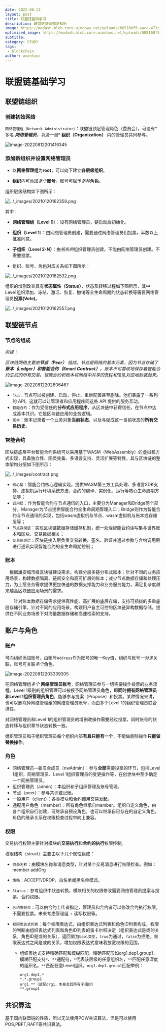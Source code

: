 ```yaml
---
date: 2022-08-12
layout: post
title: 联盟链基础学习
description: 联盟链基础知识解析
image: https://modash.blob.core.windows.net/uploads/605168f5-aacc-471c-80bc-59888f12eedd?sv=2018-03-28&sr=b&sig=iS%2BThyJFArGFvzfXKJPsOxB38wws8De13EIQBgSU1yo%3D&st=2022-08-12T13%3A08%3A42Z&se=2022-08-12T16%3A13%3A42Z&sp=r&rscc=max-age%3D10800%2Cprivate
optimized_image: https://modash.blob.core.windows.net/uploads/605168f5-aacc-471c-80bc-59888f12eedd?sv=2018-03-28&sr=b&sig=iS%2BThyJFArGFvzfXKJPsOxB38wws8De13EIQBgSU1yo%3D&st=2022-08-12T13%3A08%3A42Z&se=2022-08-12T16%3A13%3A42Z&sp=r&rscc=max-age%3D10800%2Cprivate
subtitle: 
category: STUDY
tags:
 - blockchain
author: aventusc
---
```


# 联盟链基础学习

## 联盟链组织

### 创建初始网络

`网络管理组（Network Administrator）`：联盟链顶层管理角色（委员会），可设有*多名 ***网络管理员**，以及**一级** **组织（Organization）** 内的管理员共同参与。

![image-20220812201416345](C:\Users\huawei\AppData\Roaming\Typora\typora-user-images\image-20220812201416345.png)

### 添加新组织并设置网络管理员

- 以**网络管理组**为**root**，可以向下建立**各层级组织**。

- **组织**内可添加*多个***账号**，账号可赋予*多种***角色**。

组织层级结构如下图所示：

![../_images/20210120162358.png](https://xchain.readthedocs.io/zh/latest/_images/20210120162358.png)

其中：

- **网络管理组（Level 0**）：设有网络管理员，链启动后初始化。
- **组织（Level 1**）：由网络管理员创建，需要通过网络管理员们投票，半数以上批准同意。
- **子组织（Level 2-N）**：由*祖先的*组织管理员创建，不能由网络管理员创建。不需要投票。

- 组织、账号、角色对应关系如下图所示：

![../_images/20210120162532.png](https://xchain.readthedocs.io/zh/latest/_images/20210120162532.png)



组织的增删改查具有**状态属性（Status）**，状态及转移过程如下图所示，其中Leve1组织添加、冻结、激活、恢复、撤销等全生命周期的状态转换等需要网络管理员**投票(Vote)**。

![../_images/20210120162557.png](https://xchain.readthedocs.io/zh/latest/_images/20210120162557.png)

## 联盟链节点

### 节点的组成

*前提：*

*区块链网络主要由**节点（Peer）** 组成。节点是网络的基本元素，因为节点存储了**账本（Ledger）**和**智能合约（Smart Contract）**。账本不可篡改地保存着智能合约生成的所有交易。智能合约和账本将网络中共享的*流程*和*信息*对应地封装起来。*

![image-20220812202606467](C:\Users\huawei\AppData\Roaming\Typora\typora-user-images\image-20220812202606467.png)

- `节点`：节点可以被创建、启动、停止、重新配置甚至删除。他们暴露了一系列的 API，这就可以让管理者和应用程序同这些 API 提供的服务互动。
- `智能合约`：作为受信任的**分布式应用程序**，从区块链中获得信任，在节点中达成基本共识。它是区块链应用的业务逻辑。
- `账本`：账本记录着一个业务对象**当前状态**，以及与促成这一当前状态的**所有交易历史**。

### 智能合约

区块链底层平台智能合约系统可以采用基于WASM（WebAssembly）的虚拟机方式实现，具备独立性、图灵完备、多语言支持、灵活扩展等特性，其与区块链的整体架构分层如下图所示：

![../_images/contract.png](https://xchain.readthedocs.io/zh/latest/_images/contract.png)

- `核心层`：智能合约核心逻辑实现，提供WASM第三方工具处理、多语言SDK支持、虚拟机运行环境系统方法、合约的编译、实例化、运行等核心生命周期方法等；
- `调用层`：作为智能合约与节点通讯的入口，主要分为Manager和Bridge两个部分，Manager为节点提供智能合约全生命周期管理入口；Bridge则作为智能合约与节点通讯的实现，包括wasm虚拟机与节点、wasm虚拟机与账本或存储层等；
- `节点存储层`：实现区块链数据存储缓存机制，统一处理智能合约读写集与世界账本和区块、交易数据相关；
- `交易处理层`：区块链接入层负责交易转换、签名、验证并通过参数与合约调用层进行通讯实现智能合约的全生命周期控制；

### 账本

 根据雄安城市级区块链建设需求，构建分层多链分布式账本；针对不同的业务应用场景，构建数据隔离、链间安全和高可扩展的账本；减少节点数据存储和处理压力，为上层业务需求提供更加快速的数据支撑能力和业务服务能力，满足复杂度越来越高区块链应用场景的需求。

  针对账本数据存储需求提供高性能、高扩展的底层存储，支持可插拔的多重底层存储引擎，针对不同的应用场景，构建用户自主可控的区块链异构数据存储，提供在不同业务场景下对海量数据存储和高速检索的支持。

## 账户与角色

### 账户

可向组织添加账号，由账号`Address`作为账号的唯一Key值，组织与账号*一对多*关联，账号可关联*多个*角色。

![image-20220812203339305](C:\Users\huawei\AppData\Roaming\Typora\typora-user-images\image-20220812203339305.png)

在网络管理组*多个* **网络管理员账号**，网络管理员参与一切需要操作投票的业务流程。Level 1级别的组织管理可以被授予网络管理员角色，即**同时拥有网络管理员和Level 1组织管理员角色**，能够参与提案（Propose）和投票。某种情况来讲，也可以删除掉网络管理组的网络管理员账号，而由多个Level 1的组织管理员联合担任。

对网络管理员和Level 1的组织管理员的增删改操作需要经过投票，同时账号的状态转移与组织章节状态转换一致。

组织管理员和子组织管理员每个组织内部**有且只能有一个**，不能做删除操作**只能做替换操作**。

### 角色

- 网络管理员--委员会成员（nwAdmin）：参与**全部**需要投票的环节，包括Level 1组织，网络管理员、Level 1组织管理员的变更操作等，在创世块中至少确定一个网络管理员。
- 组织管理员（admin）：本组织和子组织管理及账号管理。
- 节点（peer）：参与共识或记账。
- 一般用户（client）：各类模块和合约调用交易发起。
- 通配用户角色（member）：所有角色继承自member。组织自定义角色，由各个组织自行创建，可继承自预设角色，也可以继承自已存在的自定义角色，角色的继承关系在权限检查过程中向上兼容。

### 权限

交易执行权限主要针对模块的**交易执行**和**合约的执行**权限控制。

权限结构（struct）主要由以下几个属性组成：

- `资源名称`：由模块名称和消息类型，针对某个交易消息进行权限检查。例如：member addOrg

- `策略`：ACCEPT/DROP，白名单或黑名单模式。

- `Status`：参考组织中状态转换，模块相关的权限修改需要网络管理员提案与投票，合约权限。

- `合约管理员`：可以由合约上传者指定，管理员和合约者可以修改合约执行权限，不需要投票。未来考虑管理组 + 读写权限等。

- `权限表达式列表`：每个权限表达式，由组织表达式列表和角色ID列表构成，权限的判断由组织表达式列表和角色ID列表的笛卡尔积决定（组织表达式是或的关系，角色ID是或的关系），返回值为`bool类型`，`true`为通过，`false`为拒绝。权限表达式之间是或的关系，增加权限表达式意味着放宽权限的范围。

  - 组织表达式支持精确匹配和模糊匹配，精确匹配形如org1.dep1.group1，模糊匹配支持`*`、`**`通配符，`*`代表该层级的任意组织名，`**`匹配任意深度的组织名。`**`匹配任意Level组织。`org1.dep1.group1`匹配举例：

    ```
    org1.dep1.*
    *.*.group1
    org1.**（适配org1，本身及其所有子组织）
    **.group1
    ```

## 共识算法

基于国内联盟链的性质，所以无法使用POW共识算法，但是可以使用POS,PBFT,RAFT等共识算法。




